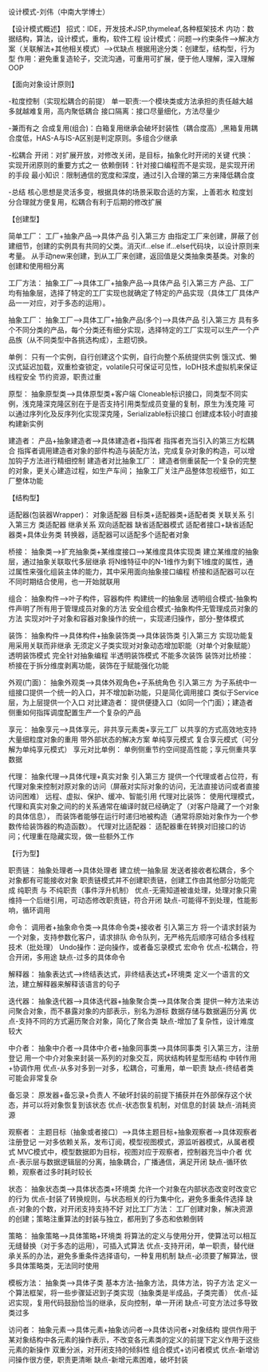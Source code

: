 设计模式-刘伟（中南大学博士）

【设计模式概述】
招式：IDE，开发技术JSP,thymeleaf,各种框架技术
内功：数据结构，算法，设计模式，重构，软件工程
设计模式：问题-->约束条件-->解决方案（关联解法+其他相关模式）-->优缺点
根据用途分类：创建型，结构型，行为型
作用：避免重复造轮子，交流沟通，可重用可扩展，便于他人理解，深入理解OOP

【面向对象设计原则】

-粒度控制（实现松耦合的前提）
单一职责:一个模块类或方法承担的责任越大越多就越难复用，高内聚低耦合
接口隔离：接口尽量细化，方法尽量少

-兼而有之
合成复用(组合)：白箱复用继承会破坏封装性（耦合度高）,黑箱复用耦合度低，HAS-A与IS-A区别是判定原则。多组合少继承

-松耦合
开闭：对扩展开放，对修改关闭，是目标，抽象化时开闭的关键
代换：实现开闭原则的重要方式之一
依赖倒转：针对接口编程而不是实现，是实现开闭的手段
最小知识：限制通信的宽度和深度，通过引入合理的第三方来降低耦合度

-总结
核心思想是灵活多变，根据具体的场景采取合适的方案，上善若水
粒度划分合理就方便复用，松耦合有利于后期的修改扩展

【创建型】

简单工厂：
工厂+抽象产品-->具体产品
引入第三方
由指定工厂来创建，屏蔽了创建细节，创建的实例具有共同的父类。消灭if...else if...else代码块，以设计原则来考量。
从手动new来创建，到从工厂来创建，返回值是父类抽象类基类。对象的创建和使用相分离

工厂方法：
抽象工厂-->具体工厂+抽象产品-->具体产品
引入第三方
产品、工厂均有抽象层，选择了特定的工厂实现也就确定了特定的产品实现（具体工厂具体产品一一对应，对于多态的运用）。

抽象工厂：
抽象工厂-->具体工厂+抽象产品(多个)-->具体产品
引入第三方
具有多个不同分类的产品，每个分类还有细分实现，选择特定的工厂实现可以生产一个产品族（从不同类型中各挑选构成），主题切换。

单例：
只有一个实例，自行创建这个实例，自行向整个系统提供实例
饿汉式、懒汉式延迟加载，双重检查锁定，volatile只可保证可见性，IoDH技术虚拟机来保证线程安全
节约资源，职责过重

原型：
抽象原型类-->具体原型类+客户端
Cloneable标识接口，同类型不同实例，浅克隆深克隆区别在于是否支持引用类型成员变量的复制，原生为浅克隆
可以通过序列化及反序列化实现深克隆，Serializable标识接口
创建成本较小时直接构建新实例

建造者：
产品+抽象建造者-->具体建造者+指挥者
指挥者充当引入的第三方松耦合
指挥者调用建造者对象的部件构造与装配方法，完成复杂对象的构造，可以增加钩子方法进行精细控制
建造者对比抽象工厂：
建造者侧重装配一个复杂的完整的对象，更关心建造过程，如生产车间；
抽象工厂关注产品整体忽视细节，如工厂整体功能

【结构型】

适配器(包装器Wrapper)：
对象适配器 目标类+适配器类+适配者类 关联关系
引入第三方
类适配器 继承关系
双向适配器
缺省适配器模式 适配者接口+缺省适配器类+具体业务类
转换器，适配器可以适配多个适配者对象

桥接：
抽象类-->扩充抽象类+某维度接口-->某维度具体实现类
建立某维度的抽象层，通过抽象关联取代多层继承
将N维特征中的N-1维作为剩下1维度的属性，通过属性来强化组装主体的能力，其中采用面向抽象接口编程
桥接和适配器可以在不同时期结合使用，也一开始就联用

组合：
抽象构件-->叶子构件，容器构件
构建统一的抽象层
透明组合模式-抽象构件声明了所有用于管理成员对象的方法
安全组合模式-抽象构件无管理成员对象的方法
实现对叶子对象和容器对象操作的统一，实现递归操作，部分-整体模式

装饰：
抽象构件-->具体构件+抽象装饰类-->具体装饰类
引入第三方
实现功能复用采用关联而非继承 
无须定义子类实现对对象动态增加职能（对单个对象赋能）
透明装饰模式 完全针对抽象编程
半透明装饰模式 不能多次装饰
装饰对比桥接：
桥接在于拆分维度剥离功能，装饰在于赋能强化功能

外观(门面)：
抽象外观类-->具体外观角色+子系统角色
引入第三方
为子系统中一组接口提供一个统一的入口，并不增加新功能，只是简化调用接口
类似于Service层，为上层提供一个入口
对比建造者：
提供便捷入口（如同一个门面）；建造者侧重如何指挥调度配置生产一个复杂的产品

享元：
抽象享元-->具体享元，非共享元素类+享元工厂
以共享的方式高效地支持大量细粒度对象的重用
带外部状态的解决方案 
单纯享元模式 复合享元模式（可分解为单纯享元模式）
享元对比单例：
单例侧重节约空间提高性能；享元侧重共享数据

代理：
抽象代理-->具体代理+真实对象
引入第三方
提供一个代理或者占位符，有代理对象来控制对原对象的访问（屏蔽对实际对象的访问，无法直接访问或者直接访问困难）
远程、虚拟、保护、缓冲、智能引用
代理对比装饰：
使用代理模式，代理和真实对象之间的的关系通常在编译时就已经确定了（对客户隐藏了一个对象的具体信息），
而装饰者能够在运行时递归地被构造（通常将原始对象作为一个参数传给装饰器的构造函数）。
代理对比适配器：
适配器重在转换对旧接口的访问；代理重在隐藏实现，做一些额外工作

【行为型】

职责链：
抽象处理者-->具体处理者
建立统一抽象层
发送者接收者松耦合，多个对象都有可能接收对象
职责链模式并不创建职责链，创建工作由其他部分功能完成
纯职责 与 不纯职责（事件浮升机制）
优点-无需知道被谁处理，处理对象只需维持一个后继引用，可动态修改职责链，符合开闭
缺点-可能得不到处理，性能影响，循环调用

命令：
调用者+抽象命令类-->具体命令类+接收者
引入第三方
将一个请求封装为一个对象，支持参数化客户，请求排队
命令队列，无严格先后顺序可结合多线程技术（批处理）
Undo操作：逆向操作，或者备忘录模式
宏命令
优点-松耦合，符合开闭，多用途
缺点-过多的具体命令

解释器：
抽象表达式-->终结表达式，非终结表达式+环境类
定义一个语言的文法，建立解释器来解释该语言的句子

迭代器：
抽象迭代器-->具体迭代器+抽象聚合类-->具体聚合类
提供一种方法来访问聚合对象，而不暴露对象的内部表示，别名为游标
数据存储与数据遍历分离
优点-支持不同的方式遍历聚合对象，简化了聚合类
缺点-增加了复杂性，设计难度较大

中介者：
抽象中介者-->具体中介者+抽象同事类-->具体同事类
引入第三方，注册登记
用一个中介对象来封装一系列的对象交互，网状结构转星型形结构
中转作用+协调作用
优点-从多对多到一对多，松耦合，可重用，单一职责
缺点-终结者类可能会非常复杂

备忘录：
原发器+备忘录+负责人
不破坏封装的前提下捕获并在外部保存这个状态，并可以将对象恢复到该状态
优点-状态恢复机制，对信息的封装
缺点-消耗资源

观察者：
主题目标（抽象或者接口）-->具体主题目标+抽象观察者-->具体观察者
注册登记
一对多依赖关系，发布订阅，模型视图模式，源监听器模式，从属者模式
MVC模式中，模型数据即为目标，视图对应于观察者，控制器充当中介者
优点-表示层与数据逻辑层的分离，抽象耦合，广播通信，满足开闭
缺点-循环依赖，观察者过多时耗时较长

状态：
抽象状态类-->具体状态类+环境类
允许一个对象在内部状态改变时改变它的行为
优点-封装了转换规则，与状态相关的行为集中化，避免多重条件选择
缺点-对象的个数，对开闭支持支持不好
对比工厂方法：
工厂创建对象，解决资源的创建；策略注重算法的封装与独立，都用到了多态和依赖倒转

策略：
抽象策略-->具体策略+环境类
将算法的定义与使用分开，使算法可以相互无缝替换（对于多态的运用），可插入式算法
优点-支持开闭，单一职责，替代继承关系的办法，避免多重条件选择语句，一种复用机制
缺点-必须要了解算法，很多具体策略类，无法同时使用

模板方法：
抽象类-->具体子类
基本方法-抽象方法，具体方法，钩子方法
定义一个算法框架，将一些步骤延迟到子类实现（抽象类是半成品，子类完善）
优点-延迟实现，复用代码鼓励恰当的继承，反向控制，单一开闭
缺点-可变方法过多导致类过多

访问者：
抽象元素-->具体元素+抽象访问者-->具体访问者+对象结构
提供作用于某对象结构中各元素的操作表示，不改变各元素类的定义的前提下定义作用于这些元素的新操作
双重分派，对开闭支持的倾斜性
组合模式+访问者模式
优点-新增访问操作很方便，职责更清晰
缺点-新增元素困难，破坏封装
